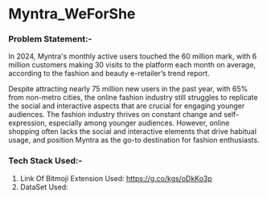 # Myntra_WeForShe
### Problem Statement:-
In 2024, Myntra's monthly active users touched the 60 million mark, with 6 million customers making 30 visits to the platform each month on average, according to the fashion and beauty e-retailer’s trend report.

Despite attracting nearly 75 million new users in the past year, with 65% from non-metro cities, the online fashion industry still struggles to replicate the social and interactive aspects that are crucial for engaging younger audiences. The fashion industry thrives on constant change and self-expression, especially among younger audiences. However, online shopping often lacks the social and interactive elements that drive habitual usage, and position Myntra as the go-to destination for fashion enthusiasts.

### Tech Stack Used:-

1. Link Of Bitmoji Extension Used: https://g.co/kgs/oDkKo3p
2. DataSet Used: 
